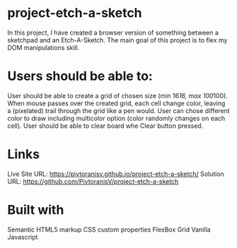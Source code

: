 # project-etch-a-sketch

In this project, I have created a browser version of something between a sketchpad and an Etch-A-Sketch. The main goal of this project is to flex my DOM manipulations skill.

# Users should be able to:

User should be able to create a grid of chosen size (min 16*16, max 100*100).
When mouse passes over the created grid, each cell change color, leaving a (pixelated) trail through the grid like a pen would.
User can chose different color to draw including multicolor option (color randomly changes on each cell).
User should be able to clear board whe Clear button pressed.

# Links

Live Site URL: https://pivtoranisv.github.io/project-etch-a-sketch/
Solution URL: https://github.com/PivtoranisV/project-etch-a-sketch

# Built with

Semantic HTML5 markup
CSS custom properties
FlexBox
Grid
Vanilla Javascript
